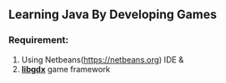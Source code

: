 ## Learning Java By Developing Games 
### Requirement: 
1. Using Netbeans(https://netbeans.org) IDE &
2. **[libgdx](https://libgdx.badlogicgames.com)** game framework
